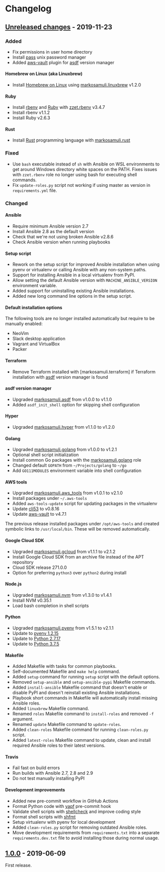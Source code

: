 # Changelog

## [Unreleased changes] - 2019-11-23

### Added

* Fix permissions in user home directory
* Install [pass] unix password manager
* Added [aws-vault] plugin for [asdf] version manager

[pass]: https://www.passwordstore.org/
[asdf]: https://asdf-vm.com/
[aws-vault]: https://github.com/99designs/aws-vault

#### Homebrew on Linux (aka Linuxbrew)

* Install [Homebrew on Linux] using [markosamuli.linuxbrew] v1.2.0

[Homebrew on Linux]: https://docs.brew.sh/Homebrew-on-Linux
[markosamuli.linuxbrew]: https://github.com/markosamuli/ansible-linuxbrew

#### Ruby

* Install [rbenv] and [Ruby] with [zzet.rbenv] v3.4.7
* Install rbenv v1.1.2
* Install Ruby v2.6.3

[zzet.rbenv]: https://github.com/zzet/ansible-rbenv-role
[rbenv]: https://github.com/rbenv/rbenv
[Ruby]: https://www.ruby-lang.org/en/

#### Rust

* Install [Rust] programming language with [markosamuli.rust]

[Rust]: https://www.rust-lang.org/
[markosamuli.rust]: https://github.com/markosamuli/ansible-rust

### Fixed

* Use `bash` executable instead of `sh` with Ansible on WSL environments to
  get around Windows directory white spaces on the PATH. Fixes issues with
  `zzet.rbenv` role no longer using bash for executing shell commands.
* Fix `update-roles.py` script not working if using master as version in
  `requirements.yml` file.

### Changed

#### Ansible

* Require minimum Ansible version 2.7
* Install Ansible 2.8 as the default version
* Check that we're not using broken Ansible v2.8.6
* Check Ansible version when running playbooks

#### Setup script

* Rework on the setup script for improved Ansible installation when using
  pyenv or virtualenv or calling Ansible with any non-system paths.
* Support for installing Ansible in a local virtualenv from PyPI.
* Allow setting the default Ansible version with `MACHINE_ANSIBLE_VERSION`
  environment variable.
* Added support for uninstalling existing Ansible installations.
* Added new long command line options in the setup script.

#### Default installation options

The following tools are no longer installed automatically but require to be
manually enabled:

* NeoVim
* Slack desktop application
* Vagrant and VirtualBox
* Packer

#### Terraform

* Remove Terraform installed with [markosamuli.terraform] if Terraform
  installation with [asdf] version manager is found

#### asdf version manager

* Upgraded [markosamuli.asdf] from v1.0.0 to v1.1.0
* Added `asdf_init_shell` option for skipping shell configuration

[markosamuli.asdf]: https://github.com/markosamuli/ansible-asdf

#### Hyper

* Upgraded [markosamuli.hyper] from v1.1.0 to v1.2.0

[markosamuli.hyper]: https://github.com/markosamuli/ansible-hyper

#### Golang

* Upgraded [markosamuli.golang] from v1.0.0 to v1.2.1
* Optional shell script initialization
* Install common Go packages with the [markosamuli.golang] role
* Changed default `GOPATH` from `~/Projects/golang` to `~/go`
* Add `GO111MODULES` environment variable into shell configuration

[markosamuli.golang]: https://github.com/markosamuli/ansible-golang

#### AWS tools

* Upgraded [markosamuli.aws_tools] from v1.0.1 to v2.1.0
* Install packages under `~/.aws-tools`
* Added `aws-tools-update` script for updating packages in the virtualenv
* Update [cli53] to v0.8.16
* Update [aws-vault] to v4.7.1

The previous release installed packages under `/opt/aws-tools` and created
symbolic links to `/usr/local/bin`. These will be removed automatically.

[markosamuli.aws_tools]: https://github.com/markosamuli/ansible-aws-tools
[cli53]: https://github.com/barnybug/cli53
[aws-vault]: https://github.com/99designs/aws-vault

#### Google Cloud SDK

* Upgraded [markosamuli.gcloud] from v1.1.1 to v2.1.2
* Install Google Cloud SDK from an archive file instead of the APT repository
* Cloud SDK release 271.0.0
* Option for preferring `python3` over `python2` during install

[markosamuli.gcloud]: https://github.com/markosamuli/ansible-gcloud

#### Node.js

* Upgraded [markosamuli.nvm] from v1.3.0 to v1.4.1
* Install NVM v0.35.1
* Load bash completion in shell scripts

[markosamuli.nvm]: https://github.com/markosamuli/ansible-nvm

#### Python

* Upgraded [markosamuli.pyenv] from v1.5.1 to v2.1.1
* Update to [pyenv 1.2.15]
* Update to [Python 2.7.17]
* Update to [Python 3.7.5]

[markosamuli.pyenv]: https://github.com/markosamuli/ansible-pyenv
[pyenv 1.2.15]: https://github.com/pyenv/pyenv/releases/tag/v1.2.15
[Python 2.7.17]: https://www.python.org/downloads/release/python-2717/
[Python 3.7.5]: https://www.python.org/downloads/release/python-375/

#### Makefile

* Added Makefile with tasks for common playbooks.
* Self-documented Makefile and `make help` command.
* Added `setup` command for running `setup` script with the default options.
* Removed `setup-ansible` and `setup-ansible-pypi` Makefile commands.
* Added `install-ansible` Makefile command  that doesn't enable or disable PyPI
  and doesn't reinstall existing Ansible installations.
* Playbook short commands in Makefile will automatically install missing Ansible
  roles.
* Added `linuxbrew` Makefile command.
* Renamed `roles` Makefile command to  `install-roles` and removed `-f` argument.
* Renamed `update` Makefile command to  `update-roles`.
* Added `clean-roles` Makefile command for running `clean-roles.py` script.
* Added `latest-roles` Makefile command to update, clean and install required
  Ansible roles to their latest versions.

#### Travis

* Fail fast on build errors
* Run builds with Ansible 2.7, 2.8 and 2.9
* Do not test manually installing PyPI

#### Development improvements

* Added new pre-commit workflow in GitHub Actions
* Format Python code with [yapf] pre-commit hook
* Validate shell scripts with [shellcheck] and improve coding style
* Format shell scripts with [shfmt]
* Setup virtualenv with pyenv for local development
* Added `clean-roles.py` script for removing outdated Ansible roles.
* Move development requirements from `requirements.txt` into a separate
  `requirements.dev.txt` file to avoid installing those during normal usage.

[yapf]: https://github.com/google/yapf
[shellcheck]: https://github.com/koalaman/shellcheck
[shfmt]: https://github.com/mvdan/sh

## [1.0.0] - 2019-06-09

First release.

[Unreleased changes]: https://github.com/markosamuli/linux-machine/commits/develop
[1.0.0]: https://github.com/markosamuli/linux-machine/releases/tag/v1.0.0
